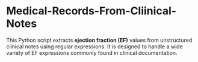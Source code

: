 # Medical-Records-From-Cliinical-Notes
This Python script extracts **ejection fraction (EF)** values from unstructured clinical notes using regular expressions. It is designed to handle a wide variety of EF expressions commonly found in clinical documentation.
